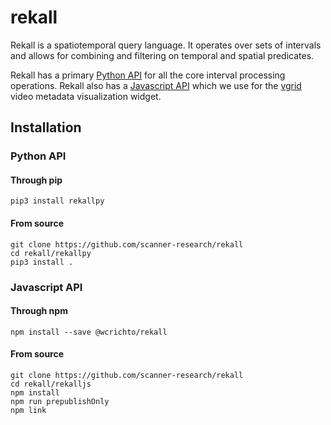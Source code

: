 # rekall
Rekall is a spatiotemporal query language. It operates over sets of intervals and allows for combining and filtering on temporal and spatial predicates.

Rekall has a primary [Python API](https://github.com/scanner-research/rekall/tree/master/rekallpy) for all the core interval processing operations. Rekall also has a [Javascript API](https://github.com/scanner-research/rekall/tree/master/rekalljs) which we use for the [vgrid](https://github.com/scanner-research/vgrid) video metadata visualization widget.

## Installation

### Python API

#### Through pip

```
pip3 install rekallpy
```

#### From source

```
git clone https://github.com/scanner-research/rekall
cd rekall/rekallpy
pip3 install .
```

### Javascript API

#### Through npm

```
npm install --save @wcrichto/rekall
```

#### From source

```
git clone https://github.com/scanner-research/rekall
cd rekall/rekalljs
npm install
npm run prepublishOnly
npm link
```
